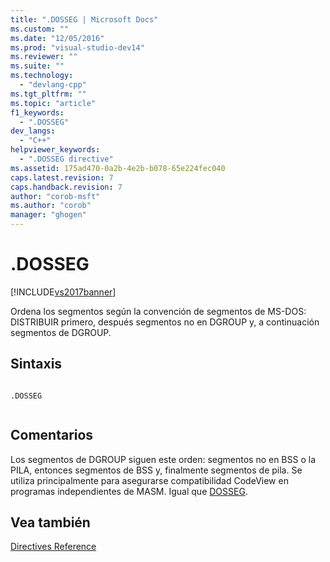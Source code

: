 ```yaml
---
title: ".DOSSEG | Microsoft Docs"
ms.custom: ""
ms.date: "12/05/2016"
ms.prod: "visual-studio-dev14"
ms.reviewer: ""
ms.suite: ""
ms.technology: 
  - "devlang-cpp"
ms.tgt_pltfrm: ""
ms.topic: "article"
f1_keywords: 
  - ".DOSSEG"
dev_langs: 
  - "C++"
helpviewer_keywords: 
  - ".DOSSEG directive"
ms.assetid: 175ad470-0a2b-4e2b-b078-65e224fec040
caps.latest.revision: 7
caps.handback.revision: 7
author: "corob-msft"
ms.author: "corob"
manager: "ghogen"
---
```

# .DOSSEG
[!INCLUDE[vs2017banner](../../assembler/inline/includes/vs2017banner.md)]

Ordena los segmentos según la convención de segmentos de MS\-DOS: DISTRIBUIR primero, después segmentos no en DGROUP y, a continuación segmentos de DGROUP.  
  
## Sintaxis  
  
```  
  
.DOSSEG  
  
```  
  
## Comentarios  
 Los segmentos de DGROUP siguen este orden: segmentos no en BSS o la PILA, entonces segmentos de BSS y, finalmente segmentos de pila.  Se utiliza principalmente para asegurarse compatibilidad CodeView en programas independientes de MASM.  Igual que [DOSSEG](../../assembler/masm/dosseg.md).  
  
## Vea también  
 [Directives Reference](../../assembler/masm/directives-reference.md)